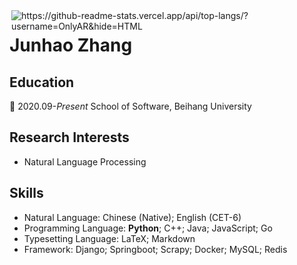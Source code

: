 <img align="right" src="https://github-readme-stats.vercel.app/api/top-langs/?username=OnlyAR&hide=HTML" alt="https://github-readme-stats.vercel.app/api/top-langs/?username=OnlyAR&hide=HTML" />

<!-- ![OnlyAR's GitHub stats](https://github-readme-stats.vercel.app/api?username=OnlyAR&show_icons=true&theme=tokyonight) -->

# Junhao Zhang

## Education

🌱 2020.09-*Present* School of Software, Beihang University

## Research Interests

- Natural Language Processing

## Skills

- Natural Language: Chinese (Native); English (CET-6)
- Programming Language: **Python**; C++; Java; JavaScript; Go
- Typesetting Language: LaTeX; Markdown
- Framework: Django; Springboot; Scrapy; Docker; MySQL; Redis

<!--
**OnlyAR/OnlyAR** is a ✨ _special_ ✨ repository because its `README.md` (this file) appears on your GitHub profile.

Here are some ideas to get you started:

- 🔭 I’m currently working on ...
- 🌱 I’m currently learning ...
- 👯 I’m looking to collaborate on ...
- 🤔 I’m looking for help with ...
- 💬 Ask me about ...
- 📫 How to reach me: ...
- 😄 Pronouns: ...
- ⚡ Fun fact: ...
-->
